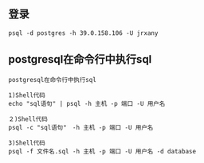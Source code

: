 ## 登录
```
psql -d postgres -h 39.0.158.106 -U jrxany
```

## postgresql在命令行中执行sql

```
postgresql在命令行中执行sql

1)Shell代码
echo "sql语句" | psql -h 主机 -p 端口 -U 用户名

２)Shell代码
psql -c "sql语句"　-h 主机 -p 端口 -U 用户名

3)Shell代码
psql -f 文件名.sql -h 主机 -p 端口 -U 用户名 -d database

```



